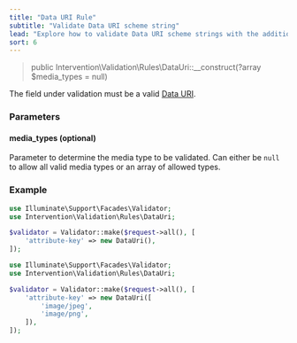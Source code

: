 ```yaml
---
title: "Data URI Rule"
subtitle: "Validate Data URI scheme string"
lead: "Explore how to validate Data URI scheme strings with the additional validation rules of Intervention Validation for your Laravel application."
sort: 6
---
```


> public Intervention\Validation\Rules\DataUri::__construct(?array $media_types = null)

The field under validation must be a valid [Data URI](https://en.wikipedia.org/wiki/Data_URI_scheme).

### Parameters

#### media_types (optional)

Parameter to determine the media type to be validated. Can either be `null` to
allow all valid media types or an array of allowed types.

### Example

```php
use Illuminate\Support\Facades\Validator;
use Intervention\Validation\Rules\DataUri;

$validator = Validator::make($request->all(), [
    'attribute-key' => new DataUri(),
]);
```

```php
use Illuminate\Support\Facades\Validator;
use Intervention\Validation\Rules\DataUri;

$validator = Validator::make($request->all(), [
    'attribute-key' => new DataUri([
        'image/jpeg',
        'image/png',
    ]),
]);
```
